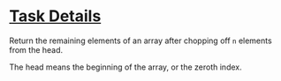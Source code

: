 # <a href="https://www.freecodecamp.org/challenges/slasher-flick">Task Details</a>

Return the remaining elements of an array after chopping off `n` elements from the head.

The head means the beginning of the array, or the zeroth index.
